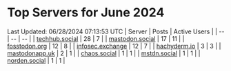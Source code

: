 # Top Servers for June 2024
Last Updated: 06/28/2024 07:13:53 UTC
| Server | Posts | Active Users |
| -- | -- | -- |
| [techhub.social](https://techhub.social/tags/PowerShell) | 28 | 7 |
| [mastodon.social](https://mastodon.social/tags/PowerShell) | 17 | 11 |
| [fosstodon.org](https://fosstodon.org/tags/PowerShell) | 12 | 8 |
| [infosec.exchange](https://infosec.exchange/tags/PowerShell) | 12 | 7 |
| [hachyderm.io](https://hachyderm.io/tags/PowerShell) | 3 | 3 |
| [mastodonapp.uk](https://mastodonapp.uk/tags/PowerShell) | 2 | 1 |
| [chaos.social](https://chaos.social/tags/PowerShell) | 1 | 1 |
| [mstdn.social](https://mstdn.social/tags/PowerShell) | 1 | 1 |
| [norden.social](https://norden.social/tags/PowerShell) | 1 | 1 |

